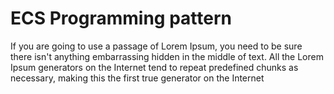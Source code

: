 # ECS Programming pattern
              
If you are going to use a passage of Lorem Ipsum, you need to be
sure there isn&apos;t anything embarrassing hidden in the middle
of text. All the Lorem Ipsum generators on the Internet tend to
repeat predefined chunks as necessary, making this the first
true generator on the Internet